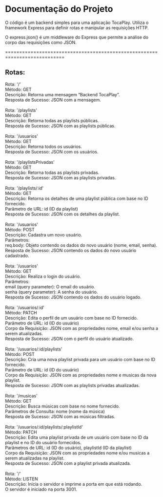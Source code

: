 # Documentação do Projeto

O código é um backend simples para uma aplicação TocaPlay.
Utiliza o framework Express para definir rotas e manipular as requisições HTTP.

O express.json() é um middleware do Express que permite a análise do corpo das requisições como JSON.

===========================================================================


## Rotas:

Rota: '/'<br />
Método: GET<br />
Descrição: Retorna uma mensagem “Backend TocaPlay”.<br />
Resposta de Sucesso: JSON com a mensagem.<br />
<br />
Rota: '/playlists'<br />
Método: GET<br />
Descrição: Retorna todas as playlists públicas.<br />
Resposta de Sucesso: JSON com as playlists públicas.<br />
<br />
Rota: '/usuarios'<br />
Método: GET<br />
Descrição: Retorna todos os usuários.<br />
Resposta de Sucesso: JSON com os usuários.<br />
<br />
Rota: '/playlistsPrivadas'<br />
Método: GET<br />
Descrição: Retorna todas as playlists privadas.<br />
Resposta de Sucesso: JSON com as playlists privadas.<br />
<br />
Rota: '/playlists/:id'<br />
Método: GET<br />
Descrição: Retorna os detalhes de uma playlist pública com base no ID fornecido.<br />
Parâmetro de URL: id (ID da playlist)<br />
Resposta de Sucesso: JSON com os detalhes da playlist.<br />
<br />
Rota: '/usuarios'<br />
Método: POST<br />
Descrição: Cadastra um novo usuário.<br />
Parâmetros:<br />
req.body: Objeto contendo os dados do novo usuário (nome, email, senha).<br />
Resposta de Sucesso: JSON contendo os dados do novo usuário cadastrado.<br />
<br />
Rota: '/usuarios'<br />
Método: GET<br />
Descrição: Realiza o login do usuário.<br />
Parâmetros:<br />
    email (query parameter): O email do usuário.<br />
senha (query parameter): A senha do usuário.<br />
Resposta de Sucesso: JSON contendo os dados do usuário logado.<br />
<br />
Rota: '/usuarios/:id'<br />
Método: PATCH<br />
Descrição: Edita o perfil de um usuário com base no ID fornecido.<br />
Parâmetro de URL: id (ID do usuário)<br />
Corpo da Requisição: JSON com as propriedades nome, email e/ou senha a serem atualizadas.<br />
Resposta de Sucesso: JSON com o perfil do usuário atualizado.<br />
<br />
Rota: '/usuarios/:id/playlists'<br />
Método: POST<br />
Descrição: Cria uma nova playlist privada para um usuário com base no ID fornecido.<br />
Parâmetro de URL: id (ID do usuário)<br />
Corpo da Requisição: JSON com as propriedades nome e musicas da nova playlist.<br />
Resposta de Sucesso: JSON com as playlists privadas atualizadas.<br />
<br />
Rota: '/musicas'<br />
Método: GET<br />
Descrição: Busca músicas com base no nome fornecido.<br />
Parâmetros de Consulta: nome (nome da música)<br />
Resposta de Sucesso: JSON com as músicas filtradas.<br />
<br />
Rota: '/usuarios/:id/playlists/:playlistId'<br />
Método: PATCH<br />
Descrição: Edita uma playlist privada de um usuário com base no ID da playlist e no ID do usuário fornecidos.<br />
Parâmetros de URL: id (ID do usuário), playlistId (ID da playlist)<br />
Corpo da Requisição: JSON com as propriedades nome e/ou musicas a serem atualizadas na playlist.<br />
Resposta de Sucesso: JSON com a playlist privada atualizada.<br />
<br />
Rota: '/'<br />
Método: LISTEN<br />
Descrição: Inicia o servidor e imprime a porta em que está rodando.<br />
O servidor é iniciado na porta 3001.<br />

